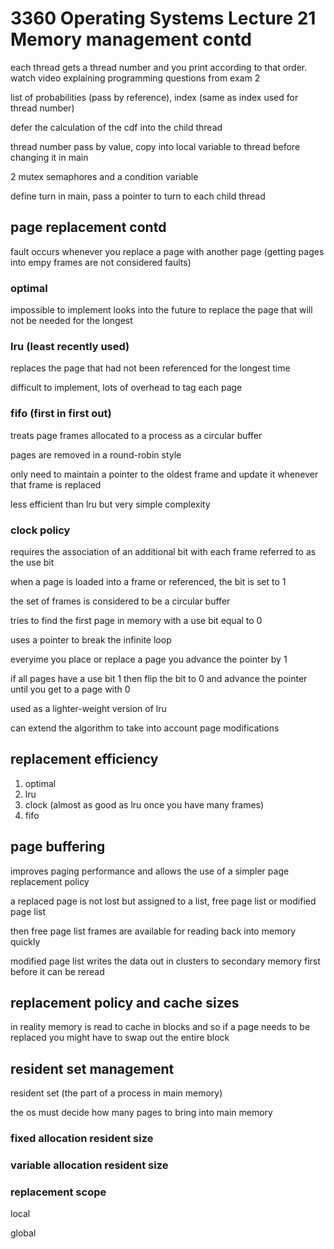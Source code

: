 # 3360 Operating Systems Lecture 21 Memory management contd

each thread gets a thread number and you print according to that order. watch video explaining programming questions from exam 2

list of probabilities (pass by reference), index (same as index used for thread number)

defer the calculation of the cdf into the child thread

thread number pass by value, copy into local variable to thread before changing it in main

2 mutex semaphores and a condition variable

define turn in main, pass a pointer to turn to each child thread

## page replacement contd

fault occurs whenever you replace a page with another page (getting pages into empy frames are not considered faults)

### optimal

impossible to implement looks into the future to replace the page that will not be needed for the longest

### lru (least recently used)

replaces the page that had not been referenced for the longest time

difficult to implement, lots of overhead to tag each page

### fifo (first in first out)

treats page frames allocated to a process as a circular buffer

pages are removed in a round-robin style

only need to maintain a pointer to the oldest frame and update it whenever that frame is replaced

less efficient than lru but very simple complexity

### clock policy

requires the association of an additional bit with each frame referred to as the use bit

when a page is loaded into a frame or referenced, the bit is set to 1

the set of frames is considered to be a circular buffer

tries to find the first page in memory with a use bit equal to 0

uses a pointer to break the infinite loop

everyime you place or replace a page you advance the pointer by 1

if all pages have a use bit 1 then flip the bit to 0 and advance the pointer until you get to a page with 0

used as a lighter-weight version of lru

can extend the algorithm to take into account page modifications

## replacement efficiency

1. optimal
2. lru
3. clock (almost as good as lru once you have many frames)
4. fifo

## page buffering

improves paging performance and allows the use of a simpler page replacement policy

a replaced page is not lost but assigned to a list, free page list or modified page list

then free page list frames are available for reading back into memory quickly

modified page list writes the data out in clusters to secondary memory first before it can be reread

## replacement policy and cache sizes

in reality memory is read to cache in blocks and so if a page needs to be replaced you might have to swap out the entire block

## resident set management

resident set (the part of a process in main memory)

the os must decide how many pages to bring into main memory

### fixed allocation resident size

### variable allocation resident size

### replacement scope

local

global
